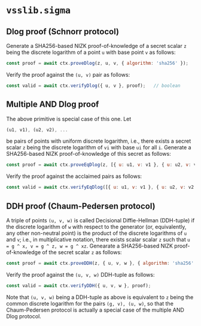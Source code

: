 # `vsslib.sigma`

## Dlog proof (Schnorr protocol)

Generate a SHA256-based NIZK proof-of-knowledge of a secret scalar `z` being
the discrete logarithm of a point `u` with base point `v` as follows:

```js
const proof = await ctx.proveDlog(z, u, v, { algorithm: 'sha256' });
```

Verify the proof against the `(u, v)` pair as follows:


```js
const valid = await ctx.verifyDlog({ u, v }, proof);   // boolean
```

## Multiple AND Dlog proof

The above primitive is special case of this one. Let

```js
(u1, v1), (u2, v2), ...
```

be pairs of points with uniform discrete logarithm, i.e., there exists a secret
scalar `z` being the discrete logarithm of `vi` with base `ui` for all `i`.
Generate a SHA256-based NIZK proof-of-knowledge of this secret as follows:

```js
const proof = await ctx.proveEqDlog(z, [{ u: u1, v: v1 }, { u: u2, v: v2 }, ...], { algorithm: 'sha256' });
```

Verify the proof against the acclaimed pairs as follows:

```js
const valid = await ctx.verifyEqDlog([{ u: u1, v: v1 }, { u: u2, v: v2 }, ...], proof);
```

## DDH proof (Chaum-Pedersen protocol)

A triple of points `(u, v, w)` is called Decisional Diffie-Hellman (DDH-tuple)
if the discrete logarithm of `w` with respect to the generator (or,
equivalently, any other non-neutral point) is the product of the discrete
logarithms of `u` and `v`; i.e., in multiplicative notation, there exists
scalar scalar `z` such that `u = g ^ x, v = g ^ z, w = g ^ xz`.
Genearate a SHA256-based NIZK proof-of-knowledge of the secret scalar
`z` as follows:

```js
const proof = await ctx.proveDDH(z, { u, v, w }, { algorithm: 'sha256' });
```

Verify the proof against the `(u, v, w)` DDH-tuple as follows:

```js
const valid = await ctx.verifyDDH({ u, v, w }, proof);
```

Note that `(u, v, w)` being a DDH-tuple as above is equivalent to
`z` being the common discrete logarithm for the pairs `(g, v), (u, w)`,
so that the Chaum-Pedersen protocol is actually a special case of the multiple
AND Dlog protocol.
